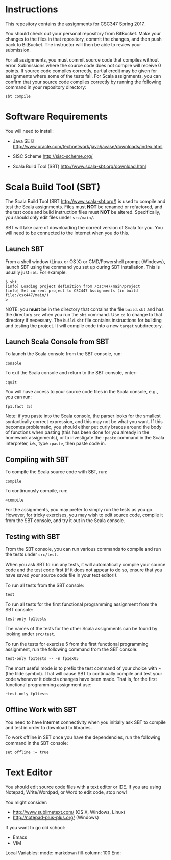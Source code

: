 # Instructions

This repository contains the assignments for CSC347 Spring 2017.

You should check out your personal repository from BitBucket.  Make your changes to the files in
that repository, commit the changes, and then push back to BitBucket.  The instructor will then be
able to review your submission.

For all assignments, you must commit source code that compiles without error.  Submissions where the
source code does not compile will receive 0 points.  If source code compiles correctly, partial
credit may be given for assignments where some of the tests fail.  For Scala assignments, you can
confirm that your source code compiles correctly by running the following command in your repository
directory:

    sbt compile

# Software Requirements

You will need to install:

- Java SE 8 http://www.oracle.com/technetwork/java/javase/downloads/index.html

- SISC Scheme http://sisc-scheme.org/

- Scala Build Tool (SBT) http://www.scala-sbt.org/download.html

# Scala Build Tool (SBT)

The Scala Build Tool (SBT http://www.scala-sbt.org/) is used to compile and test the Scala
assignments.  Files must **NOT** be renamed or refactored, and the test code and build instruction
files must **NOT** be altered.  Specifically, you should only edit files under `src/main/`.

SBT will take care of downloading the correct version of Scala for you.  You will need to be
connected to the Internet when you do this.

## Launch SBT

From a shell window (Linux or OS X) or CMD/Powershell prompt (Windows), launch SBT using the command
you set up during SBT installation.  This is usually just `sbt`.  For example:

    $ sbt
    [info] Loading project definition from /csc447/main/project
    [info] Set current project to CSC447 Assignments (in build file:/csc447/main/)
    >
    
NOTE: you **must** be in the directory that contains the file `build.sbt` and has the directory `src` when you run the `sbt` command.  Use `cd` to change to that directory if necessary.  The `build.sbt` file contains instructions for building and testing the project.  It will compile code into a new `target` subdirectory. 

## Launch Scala Console from SBT

To launch the Scala console from the SBT console, run:

    console

To exit the Scala console and return to the SBT console, enter:

    :quit

You will have access to your source code files in the Scala console, e.g., you can run:

    fp1.fact (5)

Note: if you paste into the Scala console, the parser looks for the smallest syntactically correct
expression, and this may not be what you want.  If this becomes problematic, you should either put
curly braces around the body of functions when pasting (this has been done for you already in the
homework assignments), or to investigate the `:paste` command in the Scala interpreter, i.e., type
`:paste`, then paste code in.

## Compiling with SBT

To compile the Scala source code with SBT, run:

    compile
    
To continuously compile, run:

    ~compile
    
For the assignments, you may prefer to simply run the tests as you go.  However, for tricky
exercises, you may wish to edit source code, compile it from the SBT console, and try it out in the
Scala console.

## Testing with SBT

From the SBT console, you can run various commands to compile and run the tests under `src/test`.

When you ask SBT to run any tests, it will automatically compile your source code and the test code
first (if it does not appear to do so, ensure that you have saved your source code file in your text
editor!).

To run all tests from the SBT console:

    test
    
To run all tests for the first functional programming assignment from the SBT console:
    
    test-only fp1tests

The names of the tests for the other Scala assignments can be found by looking under `src/test`.

To run the tests for exercise 5 from the first functional programming assignment, run the following
command from the SBT console:

    test-only fp1tests -- -n fp1ex05

The most useful mode is to prefix the test command of your choice with ~ (the tilde symbol).  That
will cause SBT to continually compile and test your code whenever it detects changes have been made.
That is, for the first functional programming assignment use:

    ~test-only fp1tests

## Offline Work with SBT

You need to have Internet connectivity when you initially ask SBT to compile and test in order to download to libraries.

To work offline in SBT once you have the dependencies, run the following command in the SBT console:

    set offline := true
    
# Text Editor

You should edit source code files with a text editor or IDE.  If you are using Notepad,
Write/Wordpad, or Word to edit code, stop now!

You might consider: 

- http://www.sublimetext.com/ (OS X, Windows, Linux)
- http://notepad-plus-plus.org/ (Windows)

If you want to go old school:

- Emacs
- VIM

Local Variables:
mode: markdown
fill-column: 100
End:
